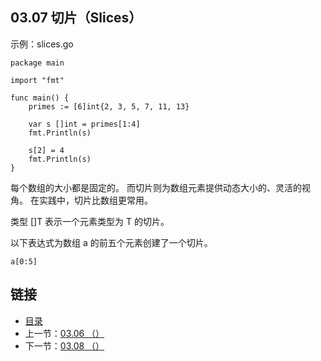 ## 03.07 切片（Slices）

示例：slices.go

    package main

    import "fmt"

    func main() {
    	primes := [6]int{2, 3, 5, 7, 11, 13}

    	var s []int = primes[1:4]
    	fmt.Println(s)

    	s[2] = 4
    	fmt.Println(s)
    }

每个数组的大小都是固定的。 而切片则为数组元素提供动态大小的、灵活的视角。 在实践中，切片比数组更常用。

类型 []T 表示一个元素类型为 T 的切片。

以下表达式为数组 a 的前五个元素创建了一个切片。

    a[0:5]

## 链接
* [目录](https://github.com/alphaxlvii/go-zh/blob/master/tour/directory.md)
* 上一节：[03.06 （）](https://github.com/alphaxlvii/go-zh/blob/master/tour/03.06.md)
* 下一节：[03.08 （）](https://github.com/alphaxlvii/go-zh/blob/master/tour/03.08.md)
